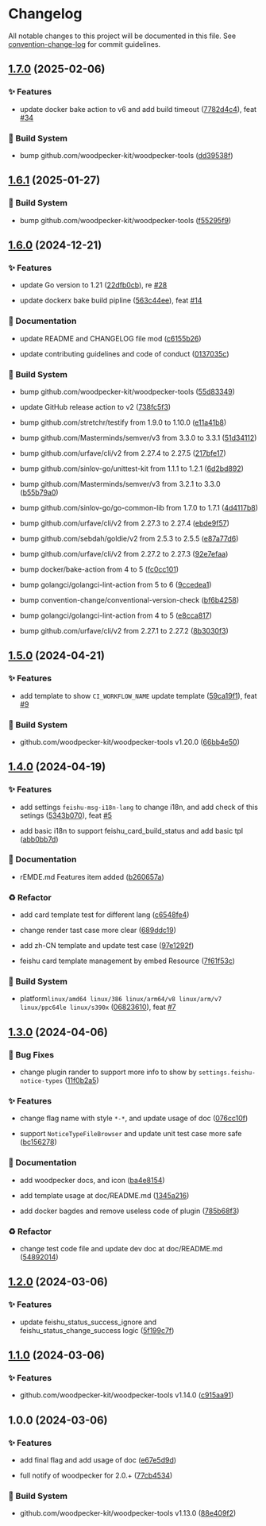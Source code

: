 # Changelog

All notable changes to this project will be documented in this file. See [convention-change-log](https://github.com/convention-change/convention-change-log) for commit guidelines.

## [1.7.0](https://github.com/woodpecker-kit/woodpecker-feishu-group-robot/compare/1.6.1...v1.7.0) (2025-02-06)

### ✨ Features

* update docker bake action to v6 and add build timeout ([7782d4c4](https://github.com/woodpecker-kit/woodpecker-feishu-group-robot/commit/7782d4c44cab8b274dd8d83c7496f1a95a452c00)), feat [#34](https://github.com/woodpecker-kit/woodpecker-feishu-group-robot/issues/34)

### 👷‍ Build System

* bump github.com/woodpecker-kit/woodpecker-tools ([dd39538f](https://github.com/woodpecker-kit/woodpecker-feishu-group-robot/commit/dd39538f0db65ecd84b884d34c721a11f5640274))

## [1.6.1](https://github.com/woodpecker-kit/woodpecker-feishu-group-robot/compare/1.6.0...v1.6.1) (2025-01-27)

### 👷‍ Build System

* bump github.com/woodpecker-kit/woodpecker-tools ([f55295f9](https://github.com/woodpecker-kit/woodpecker-feishu-group-robot/commit/f55295f999e45ef4e28a18ea60a855a87a50d8c8))

## [1.6.0](https://github.com/woodpecker-kit/woodpecker-feishu-group-robot/compare/1.5.0...v1.6.0) (2024-12-21)

### ✨ Features

* update Go version to 1.21 ([22dfb0cb](https://github.com/woodpecker-kit/woodpecker-feishu-group-robot/commit/22dfb0cb25c0836044695cf7d82c737755cb14d7)), re [#28](https://github.com/woodpecker-kit/woodpecker-feishu-group-robot/issues/28)

* update dockerx bake build pipline ([563c44ee](https://github.com/woodpecker-kit/woodpecker-feishu-group-robot/commit/563c44ee0486578e4a4508478430006cdd8320b1)), feat [#14](https://github.com/woodpecker-kit/woodpecker-feishu-group-robot/issues/14)

### 📝 Documentation

* update README and CHANGELOG file mod ([c6155b26](https://github.com/woodpecker-kit/woodpecker-feishu-group-robot/commit/c6155b26675cec825a4f152619b43ad462f255c0))

* update contributing guidelines and code of conduct ([0137035c](https://github.com/woodpecker-kit/woodpecker-feishu-group-robot/commit/0137035c7329d5ebd7448693c4dcfdd32f8fc964))

### 👷‍ Build System

* bump github.com/woodpecker-kit/woodpecker-tools ([55d83349](https://github.com/woodpecker-kit/woodpecker-feishu-group-robot/commit/55d83349fc4f098d9ded1275710c893f05d61a38))

* update GitHub release action to v2 ([738fc5f3](https://github.com/woodpecker-kit/woodpecker-feishu-group-robot/commit/738fc5f3c2d03270d43e1bfcfac5591ec0b8a2b2))

* bump github.com/stretchr/testify from 1.9.0 to 1.10.0 ([e11a41b8](https://github.com/woodpecker-kit/woodpecker-feishu-group-robot/commit/e11a41b888daf23110219297340a0c09cded34ff))

* bump github.com/Masterminds/semver/v3 from 3.3.0 to 3.3.1 ([51d34112](https://github.com/woodpecker-kit/woodpecker-feishu-group-robot/commit/51d34112fead3e5176ef8ceca7fcb43ab426ff7d))

* bump github.com/urfave/cli/v2 from 2.27.4 to 2.27.5 ([217bfe17](https://github.com/woodpecker-kit/woodpecker-feishu-group-robot/commit/217bfe17f02138a0a6f773661b2a8798e39f4ad0))

* bump github.com/sinlov-go/unittest-kit from 1.1.1 to 1.2.1 ([6d2bd892](https://github.com/woodpecker-kit/woodpecker-feishu-group-robot/commit/6d2bd89277cbdd38d92a308000d329d48337acbb))

* bump github.com/Masterminds/semver/v3 from 3.2.1 to 3.3.0 ([b55b79a0](https://github.com/woodpecker-kit/woodpecker-feishu-group-robot/commit/b55b79a078375bb4dde9bd465e4657d7c4c7af67))

* bump github.com/sinlov-go/go-common-lib from 1.7.0 to 1.7.1 ([4d4117b8](https://github.com/woodpecker-kit/woodpecker-feishu-group-robot/commit/4d4117b87a89b0f7c05d4dd48a97b0790c872f65))

* bump github.com/urfave/cli/v2 from 2.27.3 to 2.27.4 ([ebde9f57](https://github.com/woodpecker-kit/woodpecker-feishu-group-robot/commit/ebde9f57465d4c9098710da9994096e5bca85224))

* bump github.com/sebdah/goldie/v2 from 2.5.3 to 2.5.5 ([e87a77d6](https://github.com/woodpecker-kit/woodpecker-feishu-group-robot/commit/e87a77d64e3f2e2d39896db2a2559fbf56dd9148))

* bump github.com/urfave/cli/v2 from 2.27.2 to 2.27.3 ([92e7efaa](https://github.com/woodpecker-kit/woodpecker-feishu-group-robot/commit/92e7efaa8118b9c17cd54dcb23b6933b12596069))

* bump docker/bake-action from 4 to 5 ([fc0cc101](https://github.com/woodpecker-kit/woodpecker-feishu-group-robot/commit/fc0cc101dd7f6c75a99f637f04600f4207a7bb51))

* bump golangci/golangci-lint-action from 5 to 6 ([9ccedea1](https://github.com/woodpecker-kit/woodpecker-feishu-group-robot/commit/9ccedea131b1de159b22de26d88757e3dc508201))

* bump convention-change/conventional-version-check ([bf6b4258](https://github.com/woodpecker-kit/woodpecker-feishu-group-robot/commit/bf6b425803d87c7cfce17177e351b1606f4d183a))

* bump golangci/golangci-lint-action from 4 to 5 ([e8cca817](https://github.com/woodpecker-kit/woodpecker-feishu-group-robot/commit/e8cca817ebae7703022555a161967ce60469cbac))

* bump github.com/urfave/cli/v2 from 2.27.1 to 2.27.2 ([8b3030f3](https://github.com/woodpecker-kit/woodpecker-feishu-group-robot/commit/8b3030f31eea4041273add8a21d49c8b40b34916))

## [1.5.0](https://github.com/woodpecker-kit/woodpecker-feishu-group-robot/compare/1.4.0...v1.5.0) (2024-04-21)

### ✨ Features

* add template to show `CI_WORKFLOW_NAME` update template ([59ca19f1](https://github.com/woodpecker-kit/woodpecker-feishu-group-robot/commit/59ca19f1941105b8b2d2ddeb143290e343ad35b2)), feat [#9](https://github.com/woodpecker-kit/woodpecker-feishu-group-robot/issues/9)

### 👷‍ Build System

* github.com/woodpecker-kit/woodpecker-tools v1.20.0 ([66bb4e50](https://github.com/woodpecker-kit/woodpecker-feishu-group-robot/commit/66bb4e504dbea13ff6a68e923a5132a55f56016d))

## [1.4.0](https://github.com/woodpecker-kit/woodpecker-feishu-group-robot/compare/1.3.0...v1.4.0) (2024-04-19)

### ✨ Features

* add settings `feishu-msg-i18n-lang` to change i18n, and add check of this setings ([5343b070](https://github.com/woodpecker-kit/woodpecker-feishu-group-robot/commit/5343b070c237291883e7bc2e3cdbf5e041a86efd)), feat [#5](https://github.com/woodpecker-kit/woodpecker-feishu-group-robot/issues/5)

* add basic i18n to support feishu_card_build_status and add basic tpl ([abb0bb7d](https://github.com/woodpecker-kit/woodpecker-feishu-group-robot/commit/abb0bb7d7f5fdb50cc5186e5abb39ecbfbbaf03f))

### 📝 Documentation

* rEMDE.md Features item added ([b260657a](https://github.com/woodpecker-kit/woodpecker-feishu-group-robot/commit/b260657a473cf98c7189a5488639a4b13eb38122))

### ♻ Refactor

* add card template test for different lang ([c6548fe4](https://github.com/woodpecker-kit/woodpecker-feishu-group-robot/commit/c6548fe4105b33c7b8698acfc2650f8ff727ab7e))

* change render tast case more clear ([689ddc19](https://github.com/woodpecker-kit/woodpecker-feishu-group-robot/commit/689ddc198c815fef1bf612c7d68e41f8231714fb))

* add zh-CN template and update test case ([97e1292f](https://github.com/woodpecker-kit/woodpecker-feishu-group-robot/commit/97e1292f9fafc1944b55bd96e0b328d8f2f697b7))

* feishu card template management by embed Resource ([7f61f53c](https://github.com/woodpecker-kit/woodpecker-feishu-group-robot/commit/7f61f53c2b16f7f321c14eef63851fd8427d13fd))

### 👷‍ Build System

* platform`linux/amd64 linux/386 linux/arm64/v8 linux/arm/v7 linux/ppc64le linux/s390x` ([06823610](https://github.com/woodpecker-kit/woodpecker-feishu-group-robot/commit/068236108b377b0340e6e64e9a741833c4c4906a)), feat [#7](https://github.com/woodpecker-kit/woodpecker-feishu-group-robot/issues/7)

## [1.3.0](https://github.com/woodpecker-kit/woodpecker-feishu-group-robot/compare/1.2.0...v1.3.0) (2024-04-06)

### 🐛 Bug Fixes

* change plugin rander to support more info to show by `settings.feishu-notice-types` ([11f0b2a5](https://github.com/woodpecker-kit/woodpecker-feishu-group-robot/commit/11f0b2a554ae666c0730bb46f7ff5619e9d0bb2c))

### ✨ Features

* change flag name with style `*-*`, and update usage of doc ([076cc10f](https://github.com/woodpecker-kit/woodpecker-feishu-group-robot/commit/076cc10f04d22d426a3587f3994f1f2b8b316c78))

* support `NoticeTypeFileBrowser` and update unit test case more safe ([bc156278](https://github.com/woodpecker-kit/woodpecker-feishu-group-robot/commit/bc156278ce9f3cd083404f84e5994a6bfe20022a))

### 📝 Documentation

* add woodpecker docs, and icon ([ba4e8154](https://github.com/woodpecker-kit/woodpecker-feishu-group-robot/commit/ba4e815440f326b655f114da2242589db0f92eb9))

* add template usage at doc/README.md ([1345a216](https://github.com/woodpecker-kit/woodpecker-feishu-group-robot/commit/1345a2160b523aafd90c7540e15050f519f4acd4))

* add docker bagdes and remove useless code of plugin ([785b68f3](https://github.com/woodpecker-kit/woodpecker-feishu-group-robot/commit/785b68f3c7abb021d0f5dffa34b51e23edb96e54))

### ♻ Refactor

* change test code file and update dev doc at doc/README.md ([54892014](https://github.com/woodpecker-kit/woodpecker-feishu-group-robot/commit/548920147b32c8a515d4273175e937ed7d2c8758))

## [1.2.0](https://github.com/woodpecker-kit/woodpecker-feishu-group-robot/compare/1.1.0...v1.2.0) (2024-03-06)

### ✨ Features

* update feishu_status_success_ignore and feishu_status_change_success logic ([5f199c7f](https://github.com/woodpecker-kit/woodpecker-feishu-group-robot/commit/5f199c7f1c7a74c218a47dfd70ffe596ffb476bd))

## [1.1.0](https://github.com/woodpecker-kit/woodpecker-feishu-group-robot/compare/1.0.0...v1.1.0) (2024-03-06)

### ✨ Features

* github.com/woodpecker-kit/woodpecker-tools v1.14.0 ([c915aa91](https://github.com/woodpecker-kit/woodpecker-feishu-group-robot/commit/c915aa91b1303dada1c497538b590563bc8811bf))

## 1.0.0 (2024-03-06)

### ✨ Features

* add final flag and add usage of doc ([e67e5d9d](https://github.com/woodpecker-kit/woodpecker-feishu-group-robot/commit/e67e5d9dfc631637eafebcc234bf6a2a37823ad1))

* full notify of woodpecker for 2.0.+ ([77cb4534](https://github.com/woodpecker-kit/woodpecker-feishu-group-robot/commit/77cb4534fbb5c7c4813a8b283e24d7540d92e75e))

### 👷‍ Build System

* github.com/woodpecker-kit/woodpecker-tools v1.13.0 ([88e409f2](https://github.com/woodpecker-kit/woodpecker-feishu-group-robot/commit/88e409f2b352931d0c102268590929b023a9c431))
